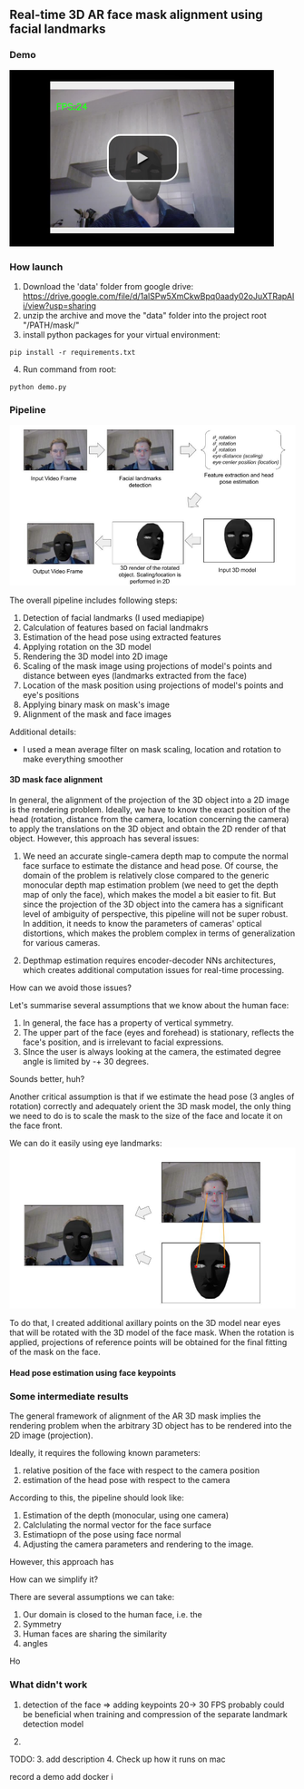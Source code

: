 ## Real-time 3D AR face mask alignment using facial landmarks

### Demo
[![IMAGE ALT TEXT HERE](https://github.com/DmitriiShubin/3d_mask/blob/main/src/preview.png)](https://youtu.be/Fda6uE5K8r0)

### How launch

1. Download the 'data' folder from google drive: https://drive.google.com/file/d/1alSPw5XmCkwBpq0aady02oJuXTRapAIi/view?usp=sharing
2. unzip the archive and move the "data" folder into the project root "/PATH/mask/"
3. install python packages for your virtual environment:
```
pip install -r requirements.txt
```
4. Run command from root:
```
python demo.py
```

### Pipeline
![alt text](https://github.com/DmitriiShubin/3d_mask/blob/main/src/pipeline.jpg)


The overall pipeline includes following steps:
1. Detection of facial landmarks (I used mediapipe)
2. Calculation of features based on facial landmakrs
3. Estimation of the head pose using extracted features
4. Applying rotation on the 3D model
5. Rendering the 3D model into 2D image
6. Scaling of the mask image using projections of model's points and distance between eyes (landmarks extracted from the face)
7. Location of the mask position using projections of model's points and eye's positions
8. Applying binary mask on mask's image
9. Alignment of the mask and face images

Additional details:
- I used a mean average filter on mask scaling, location and rotation to make everything smoother

#### 3D mask face alignment

In general, the alignment of the projection of the 3D object into a 2D image is the rendering problem. Ideally, we have to know the exact position of the head (rotation, distance from the camera, location concerning the camera) to apply the translations on the 3D object and obtain the 2D render of that object. However, this approach has several issues:

1. We need an accurate single-camera depth map to compute the normal face surface to estimate the distance and head pose. Of course, the domain of the problem is relatively close compared to the generic monocular depth map estimation problem (we need to get the depth map of only the face), which makes the model a bit easier to fit. But since the projection of the 3D object into the camera has a significant level of ambiguity of perspective, this pipeline will not be super robust. In addition, it needs to know the parameters of cameras' optical distortions, which makes the problem complex in terms of generalization for various cameras.

2. Depthmap estimation requires encoder-decoder NNs architectures, which creates additional computation issues for real-time processing.

How can we avoid those issues?
 
Let's summarise several assumptions that we know about the human face:

1. In general, the face has a property of vertical symmetry. 
2. The upper part of the face (eyes and forehead) is stationary, reflects the face's position, and is irrelevant to facial expressions. 
3. SInce the user is always looking at the camera, the estimated degree angle is limited by -+ 30 degrees. 

Sounds better, huh?

Another critical assumption is that if we estimate the head pose (3 angles of rotation) correctly and adequately orient the 3D mask model, the only thing we need to do is to scale the mask to the size of the face and locate it on the face front.

We can do it easily using eye landmarks:
![alt text](https://github.com/DmitriiShubin/3d_mask/blob/main/src/landmarks.jpg)

To do that, I created additional axillary points on the 3D model near eyes that will be rotated with the 3D model of the face mask. When the rotation is applied, projections of reference points will be obtained for the final fitting of the mask on the face.


#### Head pose estimation using face keypoints



### Some intermediate results

The general framework of alignment of the AR 3D mask implies the rendering problem when the arbitrary 3D object has to be rendered into the 2D image (projection).

Ideally, it requires the following known parameters:
1. relative position of the face with respect to the camera position
2. estimation of the head pose with respect to the camera

According to this, the pipeline should look like:
1. Estimation of the depth (monocular, using one camera)
2. Calclulating the normal vector for the face surface
3. Estimatiopn of the pose using face normal
4. Adjusting the camera parameters and rendering to the image.

However, this approach has 

How can we simplify it?

There are several assumptions we can take:
1. Our domain is closed to the human face, i.e. the 
2. Symmetry
3. Human faces are sharing the similarity
3. angles 

Ho


### What didn't work
1. detection of the face => adding keypoints 
20-> 30 FPS
probably could be beneficial when training and compression of the separate landmark detection model

2. 



TODO:
3. add description 
4. Check up how it runs on mac

record a demo
add docker i